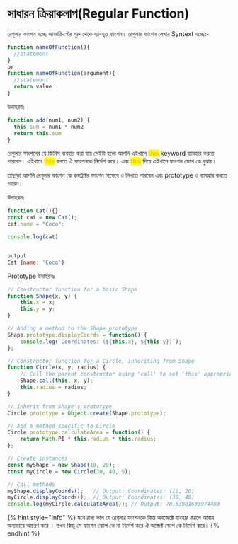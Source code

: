 # সাধারন ক্রিয়াকলাপ(Regular Function)

রেগুলার ফাংশন হচ্ছে জাভাস্ক্রিপ্টের শুরু থেকে ব্যাবহৃত ফাংশন। রেগুলার ফাংশন লেখার Syntext হচ্ছেঃ-

```javascript
function nameOfFunction(){
  //statement
}
or
function nameOfFunction(argument){
  //statement
  return value
}
```

উদাহরণঃ&#x20;

```javascript
function add(num1, num2) {
  this.sum = num1 * num2
  return this.sum
}
```

রেগুলার ফাংশনের যে জিনিস ব্যবহার করা যায় সেইটা হলো আপনি এইখানে <mark style="color:orange;">this</mark> keyword ব্যাবহার করতে পারবেন। এইখানে <mark style="color:orange;">this</mark> বলতে ঐ ফাংশনকে নির্দেশ করে। এবং <mark style="color:orange;">this</mark> দিয়ে এইখানে ফাংশন স্কোপ কে বুঝায়।&#x20;

তাছাড়া আপনি রেগুলার ফাংশন কে কন্সট্রাক্টর ফাংশন হিসেবে ও  লিখতে পারবেন এবং prototype  ও ব্যাবহার করতে পারেন।&#x20;

উদাহরনঃ&#x20;

```javascript
function Cat(){}
const cat = new Cat();
cat.name = "Coco";

console.log(cat)


output: 
Cat {name: 'Coco'}
```

Prototype উদাহরনঃ

```javascript
// Constructor function for a basic Shape
function Shape(x, y) {
    this.x = x;
    this.y = y;
}

// Adding a method to the Shape prototype
Shape.prototype.displayCoords = function() {
    console.log(`Coordinates: (${this.x}, ${this.y})`);
};

// Constructor function for a Circle, inheriting from Shape
function Circle(x, y, radius) {
    // Call the parent constructor using 'call' to set 'this' appropriately
    Shape.call(this, x, y);
    this.radius = radius;
}

// Inherit from Shape's prototype
Circle.prototype = Object.create(Shape.prototype);

// Add a method specific to Circle
Circle.prototype.calculateArea = function() {
    return Math.PI * this.radius * this.radius;
};

// Create instances
const myShape = new Shape(10, 20);
const myCircle = new Circle(30, 40, 5);

// Call methods
myShape.displayCoords();   // Output: Coordinates: (10, 20)
myCircle.displayCoords();  // Output: Coordinates: (30, 40)
console.log(myCircle.calculateArea()); // Output: 78.53981633974483

```

{% hint style="info" %}
মনে রাখা ভাল যে রেগুলার ফাংশনকে কিন্ত অবজেক্টে ব্যবহার করলে আবার অন্যভাবে আচরণ করে । তখন কিন্তু সে ফাংশন স্কোপ কে না নির্দেশ করে ঐ অব্জেক্ট স্কোপ কে নির্দেশ করে।
{% endhint %}
